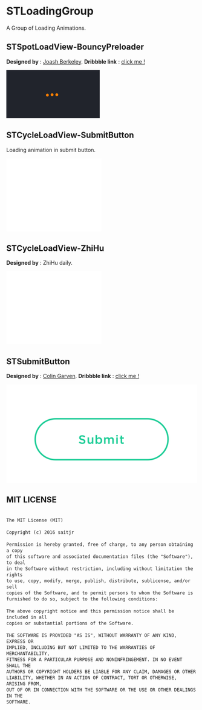 # STLoadingGroup

A Group of Loading Animations.

## STSpotLoadView-BouncyPreloader

**Designed by** :  [Joash Berkeley](https://dribbble.com/JoashBerkeley). **Dribbble link** : [click me !](https://dribbble.com/shots/2391053-Bouncy-Preloader)

![](./SCREENSHOTS/STSpotLoadView-BouncyPreloader.gif)

## STCycleLoadView-SubmitButton

Loading animation in submit button.

![](./SCREENSHOTS/STCycleLoadView-SubmitButton.gif)

## STCycleLoadView-ZhiHu

**Designed by** : ZhiHu daily.

![](./SCREENSHOTS/STCycleLoadView-ZhiHu.gif)

## STSubmitButton

**Designed by** :  [Colin Garven](https://dribbble.com/ColinGarven). **Dribbble link** : [click me !](https://dribbble.com/shots/1426764-Submit-Button)

![](./SCREENSHOTS/STSubmitButton.gif)

## MIT LICENSE

``` 

The MIT License (MIT)

Copyright (c) 2016 saitjr

Permission is hereby granted, free of charge, to any person obtaining a copy
of this software and associated documentation files (the "Software"), to deal
in the Software without restriction, including without limitation the rights
to use, copy, modify, merge, publish, distribute, sublicense, and/or sell
copies of the Software, and to permit persons to whom the Software is
furnished to do so, subject to the following conditions:

The above copyright notice and this permission notice shall be included in all
copies or substantial portions of the Software.

THE SOFTWARE IS PROVIDED "AS IS", WITHOUT WARRANTY OF ANY KIND, EXPRESS OR
IMPLIED, INCLUDING BUT NOT LIMITED TO THE WARRANTIES OF MERCHANTABILITY,
FITNESS FOR A PARTICULAR PURPOSE AND NONINFRINGEMENT. IN NO EVENT SHALL THE
AUTHORS OR COPYRIGHT HOLDERS BE LIABLE FOR ANY CLAIM, DAMAGES OR OTHER
LIABILITY, WHETHER IN AN ACTION OF CONTRACT, TORT OR OTHERWISE, ARISING FROM,
OUT OF OR IN CONNECTION WITH THE SOFTWARE OR THE USE OR OTHER DEALINGS IN THE
SOFTWARE.
```